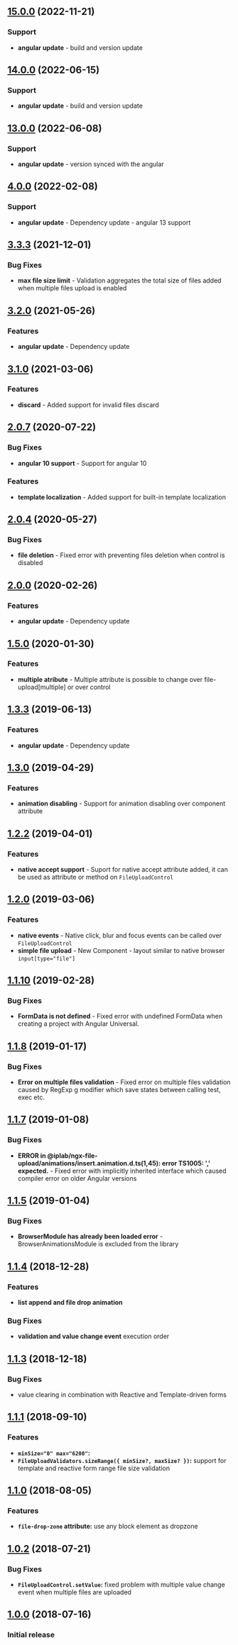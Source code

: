 <a name="15.0.0"></a>
## [15.0.0](https://github.com/pIvan/file-upload/commit/6b0dfdc63591d05aa4144db68531e4db0fbe166b) (2022-11-21)

### Support
* **angular update** - build and version update

<a name="14.0.0"></a>
## [14.0.0](https://github.com/pIvan/file-upload/commit/89fbcf157fc572abcbd34c9394368cab8fb866af) (2022-06-15)

### Support
* **angular update** - build and version update


<a name="13.0.0"></a>
## [13.0.0](https://github.com/pIvan/file-upload/commit/b8c1ca4e8ae848fc478221306a9c5e2868ac3450) (2022-06-08)

### Support
* **angular update** - version synced with the angular


<a name="4.0.0"></a>
## [4.0.0](https://github.com/pIvan/file-upload/commit/f12d1ca8f8024d116faf789730dbd4a63c53cf34) (2022-02-08)

### Support
* **angular update** - Dependency update - angular 13 support

<a name="3.3.3"></a>
## [3.3.3](https://github.com/pIvan/file-upload/commit/65b9b550a292929b3ff66e4dbf8900a132a164ea) (2021-12-01)

### Bug Fixes
* **max file size limit** - Validation aggregates the total size of files added when multiple files upload is enabled


<a name="3.2.0"></a>
## [3.2.0](https://github.com/pIvan/file-upload/commit/65b9b550a292929b3ff66e4dbf8900a132a164ea) (2021-05-26)

### Features
* **angular update** - Dependency update

<a name="3.1.0"></a>
## [3.1.0](https://github.com/pIvan/file-upload/commit/3bd2da76df9dd5b247fa17e7b7506fa749be3ab6) (2021-03-06)

### Features
* **discard** - Added support for invalid files discard


<a name="2.0.7"></a>
## [2.0.7](https://github.com/pIvan/file-upload/commit/6358b643f0faa2dc82a6dd2c87337d9c3d7eaeca) (2020-07-22)

### Bug Fixes
* **angular 10 support** - Support for angular 10

### Features
* **template localization** - Added support for built-in template localization

<a name="2.0.4"></a>
## [2.0.4](https://github.com/pIvan/file-upload/commit/005fafed5a48c2064207a4fa2a130fe2bcc1e3c3) (2020-05-27)

### Bug Fixes
* **file deletion** - Fixed error with preventing files deletion when control is disabled

<a name="2.0.0"></a>
## [2.0.0](https://github.com/pIvan/file-upload/commit/2e594f98c8321dd0fad94ff65e5e2b1f69ada919) (2020-02-26)

### Features
* **angular update** - Dependency update

<a name="1.5.0"></a>
## [1.5.0](https://github.com/pIvan/file-upload/commit/2f3f12e91f5566158f7b8ce933a8e73237f91dcf) (2020-01-30)

### Features
* **multiple atribute** - Multiple attribute is possible to change over file-upload[multiple] or over control

<a name="1.3.3"></a>
## [1.3.3](https://github.com/pIvan/file-upload/commit/64c10684daf039cd3b8718ec8e91bf73b9d04bcc) (2019-06-13)

### Features
* **angular update** - Dependency update

<a name="1.3.0"></a>
## [1.3.0](https://github.com/pIvan/file-upload/commit/b56b5680a43613fc3a2621448bc9714df5ad130d) (2019-04-29)

### Features
* **animation disabling** - Support for animation disabling over component attribute

<a name="1.2.2"></a>
## [1.2.2](https://github.com/pIvan/file-upload/commit/9e6ece51875a0e874eb738291e83d36ec0610fe4) (2019-04-01)

### Features
* **native accept support** - Suport for native accept attribute added, it can be used as attribute or method on `FileUploadControl`


<a name="1.2.0"></a>
## [1.2.0](https://github.com/pIvan/file-upload/commit/85870eddc96aa3ec7406a6a8f45ab627fc9edee7) (2019-03-06)

### Features
* **native events** - Native click, blur and focus events can be called over `FileUploadControl`
* **simple file upload** - New Component - layout similar to native browser `input[type="file"]`


<a name="1.1.10"></a>
## [1.1.10](https://github.com/pIvan/file-upload/commit/f28d42dbb4d8e6bc74410c4e1cd94ce47112973c) (2019-02-28)

### Bug Fixes
* **FormData is not defined** - Fixed error with undefined FormData when creating a project with Angular Universal.


<a name="1.1.8"></a>
## [1.1.8](https://github.com/pIvan/file-upload/commit/39bcb42675649933f3cedca0b1cf75be78ee235b) (2019-01-17)

### Bug Fixes
* **Error on multiple files validation** - Fixed error on multiple files validation caused by RegExp g modifier which save states between calling test, exec etc.


<a name="1.1.7"></a>
## [1.1.7](https://github.com/pIvan/file-upload/commit/6fd65a6dd8ac36e52428e118ab8408f2872256b9) (2019-01-08)

### Bug Fixes
* **ERROR in @iplab/ngx-file-upload/animations/insert.animation.d.ts(1,45): error TS1005: ',' expected.** - Fixed error with implicitly inherited interface which caused compiler error on older Angular versions


<a name="1.1.5"></a>
## [1.1.5](https://github.com/pIvan/file-upload/commit/019314c61d1cf79783d61004f816a20d2bfeb8bb) (2019-01-04)

### Bug Fixes
* **BrowserModule has already been loaded error** - BrowserAnimationsModule is excluded from the library


<a name="1.1.4"></a>
## [1.1.4](https://github.com/pIvan/file-upload/commit/33c6156aa7a43e8f763ab88a00086f5df759410c) (2018-12-28)

### Features
* **list append and file drop animation**

### Bug Fixes
* **validation and value change event** execution order


<a name="1.1.3"></a>
## [1.1.3](https://github.com/pIvan/file-upload/commit/1f47712fd47795e3e6667e75d72424f2f3a0b659) (2018-12-18)

### Bug Fixes
* value clearing in combination with Reactive and Template-driven forms

<a name="1.1.1"></a>
## [1.1.1](https://github.com/pIvan/file-upload/commit/f6ea5346162f07d4fe6ea533ea5c64f3322fde1d) (2018-09-10)

### Features
* **`minSize="0" max="6200"`:**
* **`FileUploadValidators.sizeRange({ minSize?, maxSize? })`:** support for template and reactive form range file size validation

<a name="1.1.0"></a>
## [1.1.0](https://github.com/pIvan/file-upload/commit/2fe72c637e08b552cc45f2a3396d3f0b5f8ff5c9) (2018-08-05)

### Features
* **`file-drop-zone` attribute:** use any block element as dropzone


<a name="1.0.2"></a>
## [1.0.2](https://github.com/pIvan/file-upload/commit/2258286e2c73097e080fe21be812e351855a110d) (2018-07-21)

### Bug Fixes
* **`FileUploadControl.setValue`:** fixed problem with multiple value change event when multiple files are uploaded


<a name="1.0.0"></a>
## [1.0.0](https://github.com/pIvan/file-upload/commit/6393e01aa1e2de9e0857d652e0bc8e26e0887fb0) (2018-07-16)

### Initial release